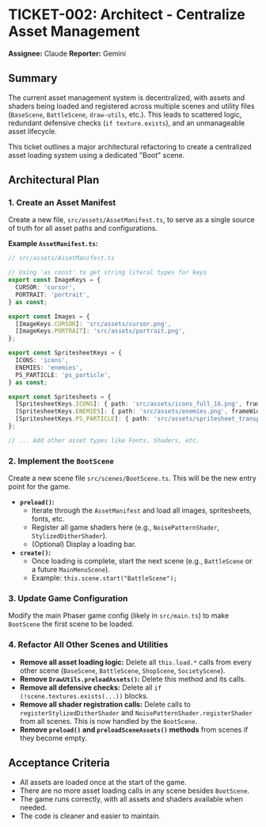 # TICKET-002: Architect - Centralize Asset Management

**Assignee:** Claude
**Reporter:** Gemini

## Summary

The current asset management system is decentralized, with assets and shaders being loaded and registered across multiple scenes and utility files (`BaseScene`, `BattleScene`, `draw-utils`, etc.). This leads to scattered logic, redundant defensive checks (`if texture.exists`), and an unmanageable asset lifecycle.

This ticket outlines a major architectural refactoring to create a centralized asset loading system using a dedicated "Boot" scene.

## Architectural Plan

### 1. Create an Asset Manifest

Create a new file, `src/assets/AssetManifest.ts`, to serve as a single source of truth for all asset paths and configurations.

**Example `AssetManifest.ts`:**
```typescript
// src/assets/AssetManifest.ts

// Using 'as const' to get string literal types for keys
export const ImageKeys = {
  CURSOR: 'cursor',
  PORTRAIT: 'portrait',
} as const;

export const Images = {
  [ImageKeys.CURSOR]: 'src/assets/cursor.png',
  [ImageKeys.PORTRAIT]: 'src/assets/portrait.png',
};

export const SpritesheetKeys = {
  ICONS: 'icons',
  ENEMIES: 'enemies',
  PS_PARTICLE: 'ps_particle',
} as const;

export const Spritesheets = {
  [SpritesheetKeys.ICONS]: { path: 'src/assets/icons_full_16.png', frameWidth: 16, frameHeight: 16 },
  [SpritesheetKeys.ENEMIES]: { path: 'src/assets/enemies.png', frameWidth: 64, frameHeight: 64 },
  [SpritesheetKeys.PS_PARTICLE]: { path: 'src/assets/spritesheet_transparent.png', frameWidth: 8, frameHeight: 8 },
};

// ... Add other asset types like Fonts, Shaders, etc.
```

### 2. Implement the `BootScene`

Create a new scene file `src/scenes/BootScene.ts`. This will be the new entry point for the game.

-   **`preload()`:**
    -   Iterate through the `AssetManifest` and load all images, spritesheets, fonts, etc.
    -   Register all game shaders here (e.g., `NoisePatternShader`, `StylizedDitherShader`).
    -   (Optional) Display a loading bar.
-   **`create()`:**
    -   Once loading is complete, start the next scene (e.g., `BattleScene` or a future `MainMenuScene`).
    -   Example: `this.scene.start("BattleScene");`

### 3. Update Game Configuration

Modify the main Phaser game config (likely in `src/main.ts`) to make `BootScene` the first scene to be loaded.

### 4. Refactor All Other Scenes and Utilities

-   **Remove all asset loading logic:** Delete all `this.load.*` calls from every other scene (`BaseScene`, `BattleScene`, `ShopScene`, `SocietyScene`).
-   **Remove `DrawUtils.preloadAssets()`:** Delete this method and its calls.
-   **Remove all defensive checks:** Delete all `if (!scene.textures.exists(...))` blocks.
-   **Remove all shader registration calls:** Delete calls to `registerStylizedDitherShader` and `NoisePatternShader.registerShader` from all scenes. This is now handled by the `BootScene`.
-   **Remove `preload()` and `preloadSceneAssets()` methods** from scenes if they become empty.

## Acceptance Criteria

-   All assets are loaded once at the start of the game.
-   There are no more asset loading calls in any scene besides `BootScene`.
-   The game runs correctly, with all assets and shaders available when needed.
-   The code is cleaner and easier to maintain.
